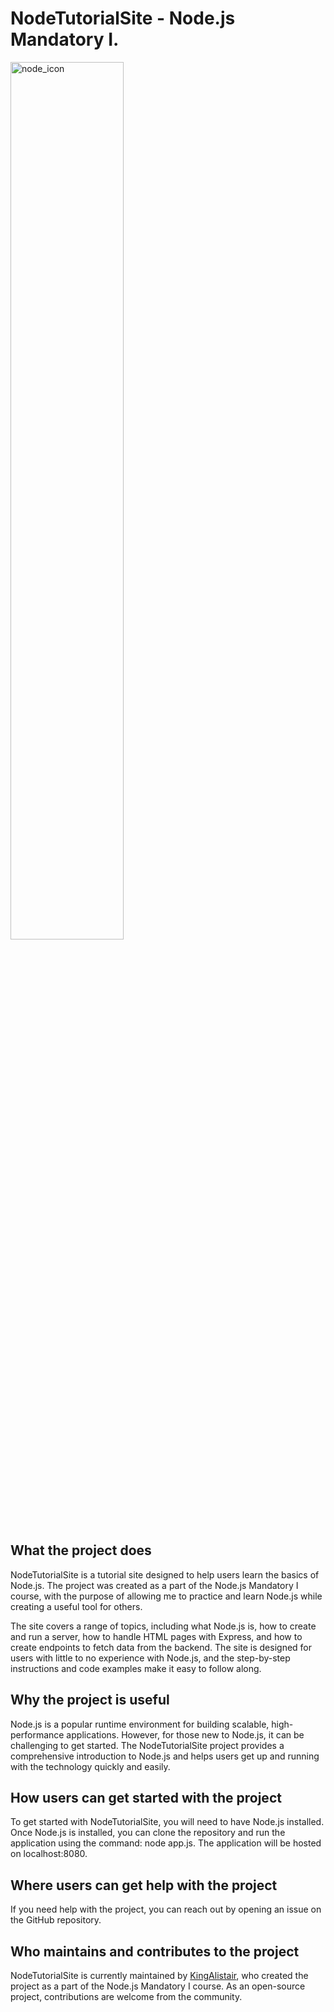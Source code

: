 

# NodeTutorialSite - Node.js Mandatory I.
<p aling="center"><img src="https://user-images.githubusercontent.com/60754393/235304926-998a9687-ef02-48dd-85a1-f09ef12f9295.png" alt="node_icon" width="60%" height="60%"></p>

## What the project does
NodeTutorialSite is a tutorial site designed to help users learn the basics of Node.js. The project was created as a part of the Node.js Mandatory I course, with the purpose of allowing me to practice and learn Node.js while creating a useful tool for others.

The site covers a range of topics, including what Node.js is, how to create and run a server, how to handle HTML pages with Express, and how to create endpoints to fetch data from the backend. The site is designed for users with little to no experience with Node.js, and the step-by-step instructions and code examples make it easy to follow along.

## Why the project is useful
Node.js is a popular runtime environment for building scalable, high-performance applications. However, for those new to Node.js, it can be challenging to get started. The NodeTutorialSite project provides a comprehensive introduction to Node.js and helps users get up and running with the technology quickly and easily.

## How users can get started with the project
To get started with NodeTutorialSite, you will need to have Node.js installed. Once Node.js is installed, you can clone the repository and run the application using the command: node app.js. The application will be hosted on localhost:8080.

## Where users can get help with the project
If you need help with the project, you can reach out by opening an issue on the GitHub repository.

## Who maintains and contributes to the project
NodeTutorialSite is currently maintained by [KingAlistair](https://github.com/KingAlistair), who created the project as a part of the Node.js Mandatory I course. As an open-source project, contributions are welcome from the community.
